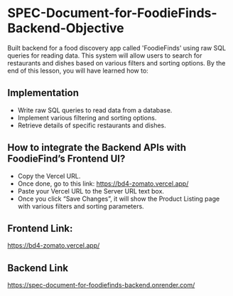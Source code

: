 # SPEC-Document-for-FoodieFinds-Backend-Objective

Built backend for a food discovery app called 'FoodieFinds' using raw SQL queries for reading data. This system will allow users to search for restaurants and dishes based on various filters and sorting options. By the end of this lesson, you will have learned how to:


## Implementation
- Write raw SQL queries to read data from a database.
- Implement various filtering and sorting options.
- Retrieve details of specific restaurants and dishes.

## How to integrate the Backend APIs with FoodieFind’s Frontend UI?

- Copy the Vercel URL.
- Once done, go to this link: https://bd4-zomato.vercel.app/
- Paste your Vercel URL to the Server URL text box.
- Once you click “Save Changes”, it will show the Product Listing page with various filters and sorting parameters.

## Frontend Link:
https://bd4-zomato.vercel.app/ 

## Backend Link
https://spec-document-for-foodiefinds-backend.onrender.com/
